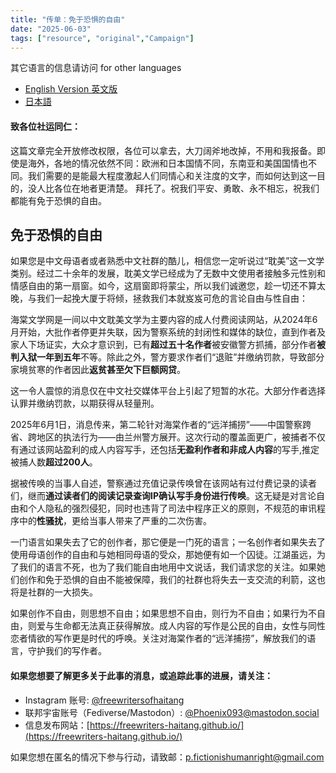 ```yaml
---
title: "传单：免于恐惧的自由" 
date: "2025-06-03"
tags: ["resource", "original","Campaign"] 
---
```


其它语言的信息请访问 for other languages

- [English Version 英文版](https://freewriters-haitang.github.io/english/posts/000010-flyer/)
- [日本語](https://freewriters-haitang.github.io/japanese/posts/000010-flyer/)

#### 致各位社运同仁：

这篇文章完全开放修改权限，各位可以拿去，大刀阔斧地改掉，不用和我报备。即使是海外，各地的情况依然不同：欧洲和日本国情不同，东南亚和美国国情也不同。我们需要的是能最大程度激起人们同情心和关注度的文字，而如何达到这一目的，没人比各位在地者更清楚。
拜托了。祝我们平安、勇敢、永不相忘，祝我们都能有免于恐惧的自由。

## 免于恐惧的自由
 
如果您是中文母语者或者熟悉中文社群的酷儿，相信您一定听说过“耽美”这一文学类别。经过二十余年的发展，耽美文学已经成为了无数中文使用者接触多元性别和情感自由的第一扇窗。如今，这扇窗即将蒙尘，所以我们诚邀您，趁一切还不算太晚，与我们一起挽大厦于将倾，拯救我们本就岌岌可危的言论自由与性自由：

海棠文学网是一间以中文耽美文学为主要内容的成人付费阅读网站，从2024年6月开始，大批作者停更并失联，因为警察系统的封闭性和媒体的缺位，直到作者及家人下场证实，大众才意识到，已有**超过五十名作者**被安徽警方抓捕，部分作者**被判入狱一年到五年**不等。除此之外，警方要求作者们“退赃”并缴纳罚款，导致部分家境贫寒的作者因此**返贫甚至欠下巨额网贷**。

这一令人震惊的消息仅在中文社交媒体平台上引起了短暂的水花。大部分作者选择认罪并缴纳罚款，以期获得从轻量刑。

2025年6月1日，消息传来，第二轮针对海棠作者的“远洋捕捞”——中国警察跨省、跨地区的执法行为——由兰州警方展开。这次行动的覆盖面更广，被捕者不仅有通过该网站盈利的成人内容写手，还包括**无盈利作者和非成人内容**的写手,推定被捕人数**超过200人**。

据被传唤的当事人自述，警察通过充值记录传唤曾在该网站有过付费记录的读者们，继而**通过读者们的阅读记录查询IP确认写手身份进行传唤**。这无疑是对言论自由和个人隐私的强烈侵犯，同时也违背了司法中程序正义的原则，不规范的审讯程序中的**性骚扰**，更给当事人带来了严重的二次伤害。

一门语言如果失去了它的创作者，那它便是一门死的语言；一名创作者如果失去了使用母语创作的自由和与她相同母语的受众，那她便有如一个囚徒。江湖虽远，为了我们的语言不死，也为了我们能自由地用中文说话，我们请求您的关注。如果她们创作和免于恐惧的自由不能被保障，我们的社群也将失去一支交流的利箭，这也将是社群的一大损失。

如果创作不自由，则思想不自由；如果思想不自由，则行为不自由；如果行为不自由，则爱与生命都无法真正获得解放。成人内容的写作是公民的自由，女性与同性恋者情欲的写作更是时代的呼唤。关注对海棠作者的“远洋捕捞”，解放我们的语言，守护我们的写作者。

#### 如果您想要了解更多关于此事的消息，或追踪此事的进展，请关注：

- Instagram 账号: [@freewritersofhaitang](https://www.instagram.com/freewritersofhaitang/)
- 联邦宇宙账号（Fediverse/Mastodon）: [@Phoenix093@mastodon.social](https://mastodon.social/@Phoenix093)
- 信息发布网站：[https://freewriters-haitang.github.io/](https://freewriters-haitang.github.io/)

如果您想在匿名的情况下参与行动，请致邮：[p.fictionishumanright@gmail.com](mailto:p.fictionishumanright@gmail.com) 
